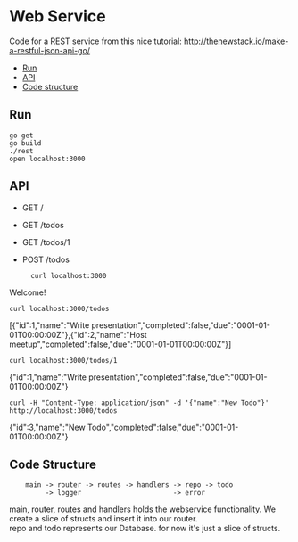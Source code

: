 # Web Service

Code for a REST service from this nice tutorial: http://thenewstack.io/make-a-restful-json-api-go/

* [Run](#run)
* [API](#api)
* [Code structure](#code-structure)

## Run

  	go get
  	go build
  	./rest
  	open localhost:3000

## API

* GET /
* GET /todos
* GET /todos/1
* POST /todos


		curl localhost:3000

Welcome!

  	curl localhost:3000/todos

[{"id":1,"name":"Write presentation","completed":false,"due":"0001-01-01T00:00:00Z"},{"id":2,"name":"Host meetup","completed":false,"due":"0001-01-01T00:00:00Z"}]

  	curl localhost:3000/todos/1

{"id":1,"name":"Write presentation","completed":false,"due":"0001-01-01T00:00:00Z"}

  	curl -H "Content-Type: application/json" -d '{"name":"New Todo"}' http://localhost:3000/todos

{"id":3,"name":"New Todo","completed":false,"due":"0001-01-01T00:00:00Z"}

## Code Structure

		main -> router -> routes -> handlers -> repo -> todo
			 -> logger                       -> error


main, router, routes and handlers holds the webservice functionality. We create a slice of structs and insert it into our router.  
repo and todo represents our Database. for now it's just a slice of structs.
